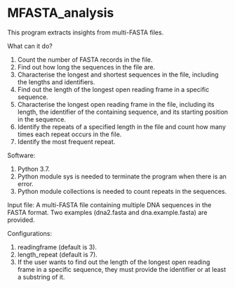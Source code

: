 # MFASTA_analysis
This program extracts insights from multi-FASTA files.

What can it do?
1. Count the number of FASTA records in the file.
2. Find out how long the sequences in the file are.
3. Characterise the longest and shortest sequences in the file, including the lengths and identifiers.
4. Find out the length of the longest open reading frame in a specific sequence.
5. Characterise the longest open reading frame in the file, including its length, the identifier of the containing sequence, and its starting position in the sequence.
6. Identify the repeats of a specified length in the file and count how many times each repeat occurs in the file.
7. Identify the most frequent repeat.

Software:
1. Python 3.7.
2. Python module sys is needed to terminate the program when there is an error.
3. Python module collections is needed to count repeats in the sequences.

Input file: A multi-FASTA file containing multiple DNA sequences in the FASTA format. Two examples (dna2.fasta and dna.example.fasta) are provided.

Configurations:
1. readingframe (default is 3).
2. length_repeat (default is 7).
3. If the user wants to find out the length of the longest open reading frame in a specific sequence, they must provide the identifier or at least a substring of it.
